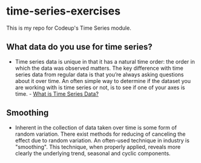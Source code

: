 # time-series-exercises
This is my repo for Codeup's Time Series module.

## What data do you use for time series? 
- Time series data is unique in that it has a natural time order: the order in which the data was observed matters. The key difference with time series data from regular data is that you’re always asking questions about it over time. An often simple way to determine if the dataset you are working with is time series or not, is to see if one of your axes is time. - [What is Time Series Data?](https://www.influxdata.com/what-is-time-series-data/)

## Smoothing
- Inherent in the collection of data taken over time is some form of random variation. There exist methods for reducing of canceling the effect due to random variation. An often-used technique in industry is "smoothing". This technique, when properly applied, reveals more clearly the underlying trend, seasonal and cyclic components.
